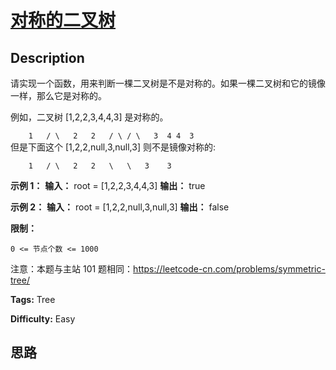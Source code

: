 # [对称的二叉树][title]

## Description

请实现一个函数，用来判断一棵二叉树是不是对称的。如果一棵二叉树和它的镜像一样，那么它是对称的。

例如，二叉树 [1,2,2,3,4,4,3] 是对称的。

`    1  
   / \  
  2   2  
 / \ / \  
3  4 4  3`  
但是下面这个 [1,2,2,null,3,null,3] 则不是镜像对称的:

`    1  
   / \  
  2   2  
   \   \  
   3    3`



**示例 1：**
            **输入：** root = [1,2,2,3,4,4,3]    **输出：** true    

**示例 2：**
            **输入：** root = [1,2,2,null,3,null,3]    **输出：** false



**限制：**

`0 <= 节点个数 <= 1000`

注意：本题与主站 101 题相同：<https://leetcode-cn.com/problems/symmetric-tree/>


**Tags:** Tree

**Difficulty:** Easy

## 思路

[title]: https://leetcode-cn.com/problems/dui-cheng-de-er-cha-shu-lcof

